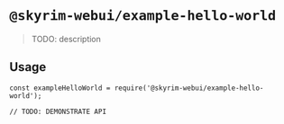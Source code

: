 # `@skyrim-webui/example-hello-world`

> TODO: description

## Usage

```
const exampleHelloWorld = require('@skyrim-webui/example-hello-world');

// TODO: DEMONSTRATE API
```
